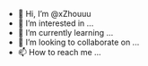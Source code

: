 - 👋 Hi, I’m @xZhouuu
- 👀 I’m interested in ...
- 🌱 I’m currently learning ...
- 💞️ I’m looking to collaborate on ...
- 📫 How to reach me ...

<!---
xZhouuu/xZhouuu is a ✨ special ✨ repository because its `README.md` (this file) appears on your GitHub profile.
You can click the Preview link to take a look at your changes.
--->
